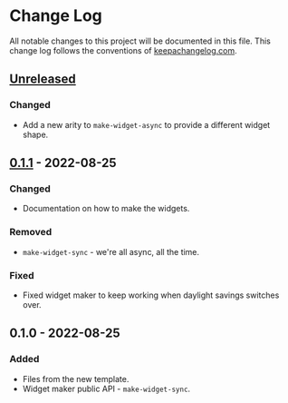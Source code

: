 # Change Log
All notable changes to this project will be documented in this file. This change log follows the conventions of [keepachangelog.com](http://keepachangelog.com/).

## [Unreleased]
### Changed
- Add a new arity to `make-widget-async` to provide a different widget shape.

## [0.1.1] - 2022-08-25
### Changed
- Documentation on how to make the widgets.

### Removed
- `make-widget-sync` - we're all async, all the time.

### Fixed
- Fixed widget maker to keep working when daylight savings switches over.

## 0.1.0 - 2022-08-25
### Added
- Files from the new template.
- Widget maker public API - `make-widget-sync`.

[Unreleased]: https://sourcehost.site/your-name/orgbot/compare/0.1.1...HEAD
[0.1.1]: https://sourcehost.site/your-name/orgbot/compare/0.1.0...0.1.1
